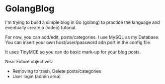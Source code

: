 # GolangBlog
I'm trying to build a simple blog in Go (golang) to practice the language and eventually create a (video) tutorial.

For now, you can add/edit, posts/categories. I use MySQL as my Database. 
You can insert your own host/user/password adn port in the config file.

It uses TinyMCE so you can do basic mark-up for your blog posts. 

Near Future objectives:

- Removing to trash, Delete posts/categories
- User login (admin area)



